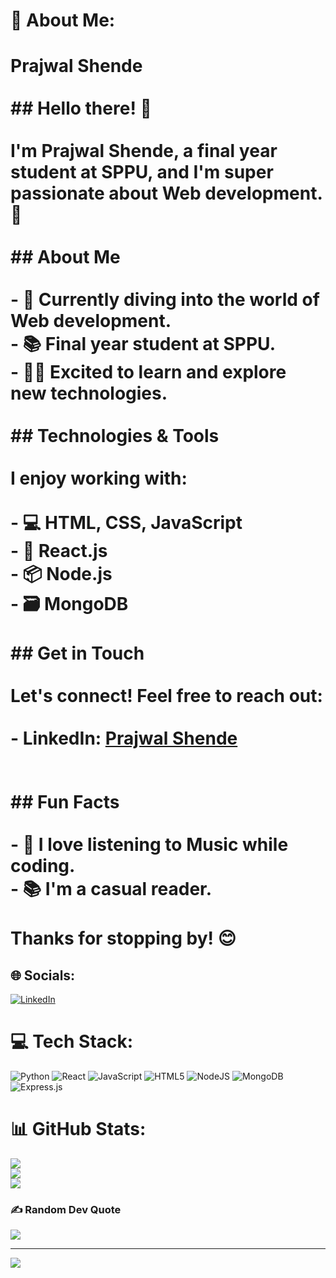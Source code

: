 # 💫 About Me:
# Prajwal Shende<br><br>## Hello there! 👋<br><br>I'm Prajwal Shende, a final year student at SPPU, and I'm super passionate about Web development. 🚀<br><br>## About Me<br><br>- 🔭 Currently diving into the world of Web development.<br>- 📚 Final year student at SPPU.<br>- 👨‍💻 Excited to learn and explore new technologies.<br><br>## Technologies & Tools<br><br>I enjoy working with:<br><br>- 💻 HTML, CSS, JavaScript<br>- 🚀 React.js<br>- 📦 Node.js<br>- 🗃️ MongoDB<br><br>## Get in Touch<br><br>Let's connect! Feel free to reach out:<br><br>- LinkedIn: [Prajwal Shende](https://www.linkedin.com/in/prajwal-shende-376698247/)<br><br><br>## Fun Facts<br><br>- 🎵 I love listening to Music while coding.<br>- 📚 I'm a casual reader.<br><br>Thanks for stopping by! 😊<br>


## 🌐 Socials:
[![LinkedIn](https://img.shields.io/badge/LinkedIn-%230077B5.svg?logo=linkedin&logoColor=white)](https://linkedin.com/in/PrajwalShende) 

# 💻 Tech Stack:
![Python](https://img.shields.io/badge/python-3670A0?style=plastic&logo=python&logoColor=ffdd54) ![React](https://img.shields.io/badge/react-%2320232a.svg?style=plastic&logo=react&logoColor=%2361DAFB) ![JavaScript](https://img.shields.io/badge/javascript-%23323330.svg?style=plastic&logo=javascript&logoColor=%23F7DF1E) ![HTML5](https://img.shields.io/badge/html5-%23E34F26.svg?style=plastic&logo=html5&logoColor=white) ![NodeJS](https://img.shields.io/badge/node.js-6DA55F?style=plastic&logo=node.js&logoColor=white) ![MongoDB](https://img.shields.io/badge/MongoDB-%234ea94b.svg?style=plastic&logo=mongodb&logoColor=white) ![Express.js](https://img.shields.io/badge/express.js-%23404d59.svg?style=plastic&logo=express&logoColor=%2361DAFB)
# 📊 GitHub Stats:
![](https://github-readme-stats.vercel.app/api?username=PrajwalShende&theme=dark&hide_border=false&include_all_commits=false&count_private=false)<br/>
![](https://github-readme-streak-stats.herokuapp.com/?user=PrajwalShende&theme=dark&hide_border=false)<br/>
![](https://github-readme-stats.vercel.app/api/top-langs/?username=PrajwalShende&theme=dark&hide_border=false&include_all_commits=false&count_private=false&layout=compact)

### ✍️ Random Dev Quote
![](https://quotes-github-readme.vercel.app/api?type=horizontal&theme=radical)

---
[![](https://visitcount.itsvg.in/api?id=PrajwalShende&icon=2&color=0)](https://visitcount.itsvg.in)

<!-- Proudly created with GPRM ( https://gprm.itsvg.in ) -->
